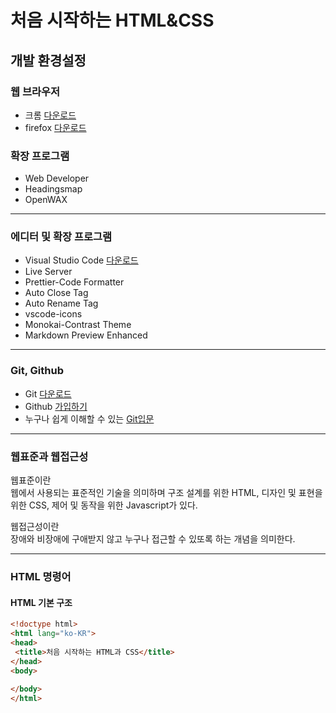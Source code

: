 # 처음 시작하는 HTML&CSS
## 개발 환경설정
### 웹 브라우저
 * 크롬 [다운로드](https://www.google.co.kr/chrome/index.html)  
 * firefox [다운로드](https://www.mozilla.org/ko/firefox/new/) 
 ### 확장 프로그램
  * Web Developer
  * Headingsmap
  * OpenWAX 
  --------------------------------
  ### 에디터 및 확장 프로그램
   * Visual Studio Code [다운로드](https://code.visualstudio.com/)
   * Live Server
   * Prettier-Code Formatter
   * Auto Close Tag
   * Auto Rename Tag
   * vscode-icons
   * Monokai-Contrast Theme
   * Markdown Preview Enhanced
   ------------------------------------
   ### Git, Github
   * Git [다운로드](https://git-scm.com/downloads)
   * Github [가입하기](https://github.com/)
   * 누구나 쉽게 이해할 수 있는 [Git입문](https://backlog.com/git-tutorial/kr/)
   ------------------------------------
   ### 웹표준과 웹접근성  
   웹표준이란       
   웹에서 사용되는 표준적인 기술을 의미하며 구조 설계를 위한 HTML, 디자인 및 표현을 위한 CSS, 제어 및 동작을 위한 Javascript가 있다.
                
   웹접근성이란       
   장애와 비장애에 구애받지 않고 누구나 접근할 수 있또록 하는 개념을 의미한다.
   
   ------------------------------------------
   ### HTML 명령어
   #### HTML 기본 구조
   ```html
   <!doctype html>
<html lang="ko-KR">
  <head>
    <title>처음 시작하는 HTML과 CSS</title>
  </head>
  <body>
      
  </body>
</html>

   ```





